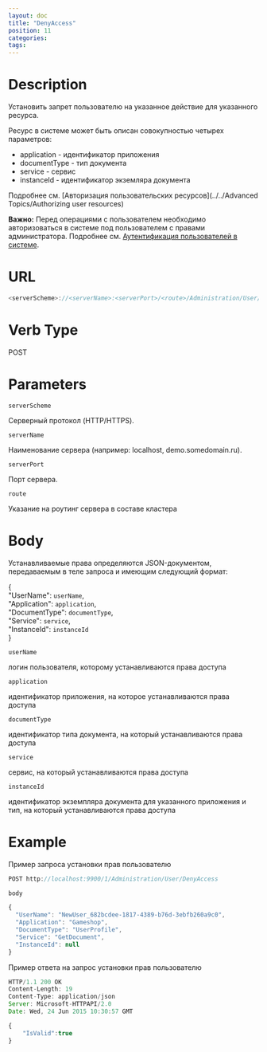```yaml
---
layout: doc
title: "DenyAccess"
position: 11
categories: 
tags:
---
```


# Description
Установить запрет пользователю на указанное действие для указанного ресурса.

Ресурс в системе может быть описан совокупностью четырех параметров:

* application - идентификатор приложения
* documentType - тип документа
* service - сервис
* instanceId - идентификатор экземляра документа

Подробнее см. [Авторизация пользовательских ресурсов](../../Advanced Topics/Authorizing user resources)

**Важно:** Перед операциями с пользователем необходимо авторизоваться в системе под пользователем
с правами администратора. Подробнее см. [Аутентификация пользователей в системе](../../SignInApi/SignInInternal).

# URL

```js
<serverScheme>://<serverName>:<serverPort>/<route>/Administration/User/DenyAccess
```

# Verb Type

POST

# Parameters

`serverScheme`

Серверный протокол (HTTP/HTTPS).

`serverName`

Наименование сервера (например: localhost, demo.somedomain.ru).

`serverPort`

Порт сервера.

`route` 

Указание на роутинг сервера в составе кластера

# Body

Устанавливаемые права определяются JSON-документом, передаваемым в теле запроса и имеющим 
следующий формат:

{  
  "UserName": `userName`,  
  "Application": `application`,  
  "DocumentType": `documentType`,  
  "Service": `service`,  
  "InstanceId": `instanceId`  
}  


`userName`

логин пользователя, которому устанавливаются права доступа 

`application`

идентификатор приложения, на которое устанавливаются права доступа

`documentType`

идентификатор типа документа, на который устанавливаются права доступа

`service`

сервис, на который устанавливаются права доступа

`instanceId` 

идентификатор экземпляра документа для указанного приложения и тип, на который устанавливаются
права доступа

# Example

Пример запроса установки прав пользователю

```js
POST http://localhost:9900/1/Administration/User/DenyAccess

body

{
  "UserName": "NewUser_682bcdee-1817-4389-b76d-3ebfb260a9c0",
  "Application": "Gameshop",
  "DocumentType": "UserProfile",
  "Service": "GetDocument",
  "InstanceId": null
}

```

Пример ответа на запрос установки прав пользователю

```js
HTTP/1.1 200 OK
Content-Length: 19
Content-Type: application/json
Server: Microsoft-HTTPAPI/2.0
Date: Wed, 24 Jun 2015 10:30:57 GMT

{
	"IsValid":true
}
```

